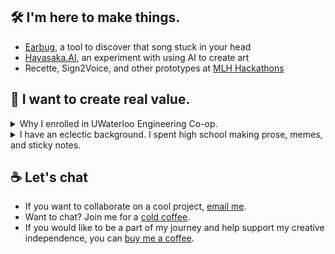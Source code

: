 ## 🛠 I'm here to make things.
- [Earbug](https://github.com/taziksh/earbug-frontend), a tool to discover that song stuck in your head
- [Hayasaka.AI](https://github.com/taziksh/hayasaka.ai), an experiment with using AI to create art
- Recette, Sign2Voice, and other prototypes at [MLH Hackathons](https://devpost.com/ZKTKZ?ref_content=user-portfolio&ref_feature=portfolio&ref_medium=global-nav)

## 🌱 I want to create real value.


<details><summary>Why I enrolled in UWaterloo Engineering Co-op. </summary>
<p>
Software lets you turn your ideas into products. 
  
- At Dropbase **(YC W20)**, I worked on a product with 25000+ installs and scaled it to support 25X concurrent usage
- At Unyte Health, my first job, I had to debug obscure SQL bugs on launch day while our team lead was away 
  
</p>
</details>  

<details><summary>I have an eclectic background. I spent high school making prose, memes, and sticky notes. </summary>
<p>

I had the opportunity to be an executive at clubs that received **$8000** grants and were recognized as Ontario's Best High School Newspaper by the Toronto Star. As much as I enjoyed social work - holding doors at 8AM in the morning, wheeling a cart of food waste to school because my landlords wouldn't let us compost - creating large scale value requires more than intention. 
  
</p>
</details>



## ☕ Let's chat
- If you want to collaborate on a cool project, [email me](mailto:tazikshahjahan@pm.me). 
- Want to chat? Join me for a [cold coffee](https://calendly.com/taziksh/coffee ).
- If you would like to be a part of my journey and help support my creative independence, you can [buy me a coffee](https://www.buymeacoffee.com/tazik). 


<!--
**taziksh/taziksh** is a ✨ _special_ ✨ repository because its `README.md` (this file) appears on your GitHub profile.

Here are some ideas to get you started:

- 🔭 I’m currently working on ...
- 🌱 I’m currently learning ...
- 👯 I’m looking to collaborate on ...
- 🤔 I’m looking for help with ...
- 💬 Ask me about ...
- 📫 How to reach me: ...
- 😄 Pronouns: ...
- ⚡ Fun fact: ...

-->
